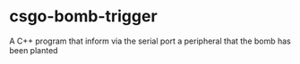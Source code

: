 # csgo-bomb-trigger
A C++ program that inform via the serial port a peripheral that the bomb has been planted
